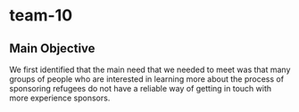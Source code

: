 # team-10

## Main Objective

We first identified that the main need that we needed to meet was that many groups of people who are interested in learning more about the process of sponsoring refugees do not have a reliable way of getting in touch with more experience sponsors.
